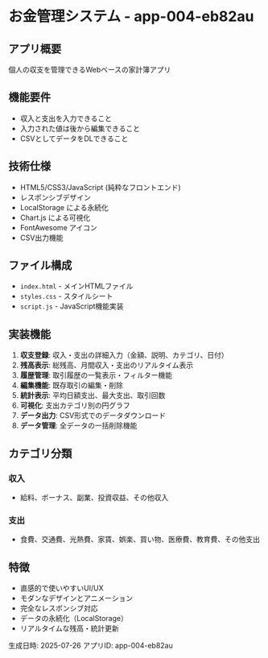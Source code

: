 # お金管理システム - app-004-eb82au

## アプリ概要
個人の収支を管理できるWebベースの家計簿アプリ

## 機能要件
- 収入と支出を入力できること
- 入力された値は後から編集できること
- CSVとしてデータをDLできること

## 技術仕様
- HTML5/CSS3/JavaScript (純粋なフロントエンド)
- レスポンシブデザイン
- LocalStorage による永続化
- Chart.js による可視化
- FontAwesome アイコン
- CSV出力機能

## ファイル構成
- `index.html` - メインHTMLファイル
- `styles.css` - スタイルシート  
- `script.js` - JavaScript機能実装

## 実装機能
1. **収支登録**: 収入・支出の詳細入力（金額、説明、カテゴリ、日付）
2. **残高表示**: 総残高、月間収入・支出のリアルタイム表示
3. **履歴管理**: 取引履歴の一覧表示・フィルター機能
4. **編集機能**: 既存取引の編集・削除
5. **統計表示**: 平均日額支出、最大支出、取引回数
6. **可視化**: 支出カテゴリ別の円グラフ
7. **データ出力**: CSV形式でのデータダウンロード
8. **データ管理**: 全データの一括削除機能

## カテゴリ分類
### 収入
- 給料、ボーナス、副業、投資収益、その他収入

### 支出  
- 食費、交通費、光熱費、家賃、娯楽、買い物、医療費、教育費、その他支出

## 特徴
- 直感的で使いやすいUI/UX
- モダンなデザインとアニメーション
- 完全なレスポンシブ対応
- データの永続化（LocalStorage）
- リアルタイムな残高・統計更新

生成日時: 2025-07-26
アプリID: app-004-eb82au